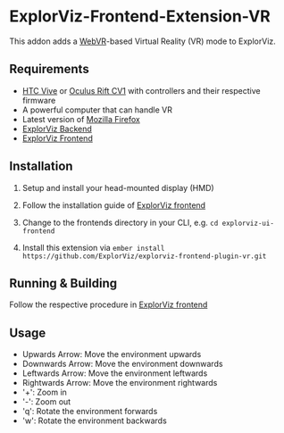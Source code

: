 # ExplorViz-Frontend-Extension-VR

This addon adds a [WebVR](https://webvr.info/)-based Virtual Reality (VR) mode to ExplorViz.

## Requirements
- [HTC Vive](https://www.vive.com) or [Oculus Rift CV1](https://www.oculus.com/rift/) with controllers and their respective firmware
- A powerful computer that can handle VR
- Latest version of [Mozilla Firefox](https://www.mozilla.org/)
- [ExplorViz Backend](https://github.com/ExplorViz/explorviz-backend)
- [ExplorViz Frontend](https://github.com/ExplorViz/explorviz-ui-frontend)

## Installation

1. Setup and install your head-mounted display (HMD)

2. Follow the installation guide of [ExplorViz frontend](https://github.com/ExplorViz/explorviz-ui-frontend#development)

3. Change to the frontends directory in your CLI, e.g. `cd explorviz-ui-frontend`

4. Install this extension via `ember install https://github.com/ExplorViz/explorviz-frontend-plugin-vr.git`

## Running & Building

Follow the respective procedure in [ExplorViz frontend](https://github.com/ExplorViz/explorviz-ui-frontend#running--development)

## Usage

- Upwards Arrow: Move the environment upwards 
- Downwards Arrow: Move the environment downwards 
- Leftwards Arrow: Move the environment leftwards
- Rightwards Arrow: Move the environment rightwards
- '+': Zoom in
- '-': Zoom out
- 'q': Rotate the environment forwards
- 'w': Rotate the environment backwards
